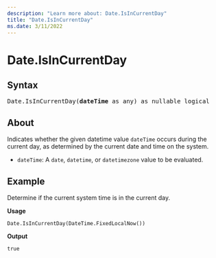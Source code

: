 ```yaml
---
description: "Learn more about: Date.IsInCurrentDay"
title: "Date.IsInCurrentDay"
ms.date: 3/11/2022
---
```

# Date.IsInCurrentDay

## Syntax

<pre>
Date.IsInCurrentDay(<b>dateTime</b> as any) as nullable logical
</pre>

## About

Indicates whether the given datetime value `dateTime` occurs during the current day, as determined by the current date and time on the system.

- `dateTime`: A `date`, `datetime`, or `datetimezone` value to be evaluated.

## Example

Determine if the current system time is in the current day.

**Usage**

```powerquery-m
Date.IsInCurrentDay(DateTime.FixedLocalNow())
```

**Output**

`true`
